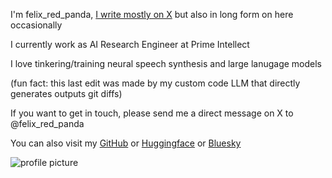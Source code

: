 

I'm felix_red_panda, [I write mostly on X](https://x.com/felix_red_panda) but also in long form on here occasionally

I currently work as AI Research Engineer at Prime Intellect

I love tinkering/training neural speech synthesis and large lanugage models

(fun fact: this last edit was made by my custom code LLM that directly generates outputs git diffs)

If you want to get in touch, please send me a direct message on X to @felix_red_panda

You can also visit my [GitHub](https://github.com/felix-red-panda) or [Huggingface](https://huggingface.co/felix-red-panda) or [Bluesky](https://bsky.app/profile/felix-red-panda.bsky.social)

<!-- ![profile picture](/profile.jpg) -->
![profile picture](https://i.imgur.com/PQiHA0E.jpeg)
<!-- ![profile picture](/assets/profile.jpg) -->
<!-- https://felix-red-panda.github.io/assets/profile.jpg -->
